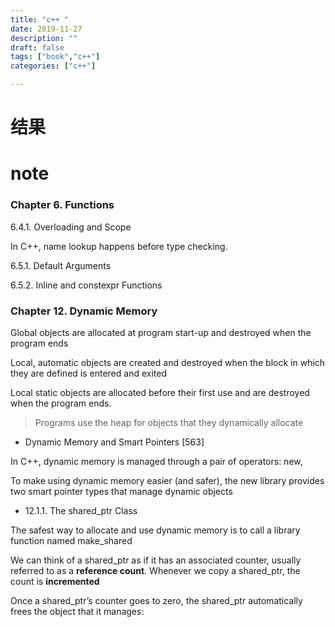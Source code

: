 ```yaml
---
title: "c++ "
date: 2019-11-27
description: ""
draft: false
tags: ["book","c++"]
categories: ["c++"]

---
```


# 结果



# note

### Chapter 6. Functions  



6.4.1. Overloading and Scope

In C++, name lookup happens before type checking.



6.5.1. Default Arguments  

6.5.2. Inline and constexpr Functions



### Chapter 12. Dynamic Memory  

Global objects are allocated at program start-up and destroyed when the program
ends  



Local, automatic objects are created and destroyed when the block in which
they are defined is entered and exited  



Local static objects are allocated before
their first use and are destroyed when the program ends.  

>Programs use
>the heap for objects that they dynamically allocate  

- Dynamic Memory and Smart Pointers  [563]

In C++, dynamic memory is managed through a pair of operators: new,  

To make using dynamic memory easier (and safer), the new library provides two
smart pointer types that manage dynamic objects  

- 12.1.1. The shared_ptr Class  

The safest way to allocate and use dynamic memory is to call a library function named
make_shared  



We can think of a shared_ptr as if it has an associated counter, usually referred to
as a **reference count**. Whenever we copy a shared_ptr, the count is **incremented**  





Once a shared_ptr’s counter goes to zero, the shared_ptr automatically frees
the object that it manages:  